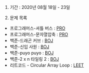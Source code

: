 1. 기간 : 2020년 08월 18일 - 23일

2. 문제 목록
* 프로그래머스-셔틀 버스 : [PRO](https://programmers.co.kr/learn/courses/30/lessons/17678)
* 프로그래머스-문자열압축 : [PRO](https://programmers.co.kr/learn/courses/30/lessons/60057)
* 백준-드래곤 커브 : [BOJ](https://www.acmicpc.net/problem/15685)
* 백준-신입 사원 : [BOJ](https://www.acmicpc.net/problem/1946)
* 백준-puyo puyo : [BOJ](https://www.acmicpc.net/problem/11559)
* 백준-2 x n 타일링 2 : [BOJ](https://www.acmicpc.net/problem/11727)
* 리트코드 - Circular Array Loop : [LEET](https://leetcode.com/problems/circular-array-loop/)

